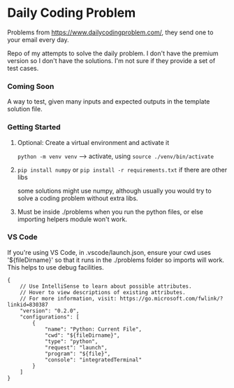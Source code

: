 # Daily Coding Problem

Problems from https://www.dailycodingproblem.com/, they send one to your email every day.

Repo of my attempts to solve the daily problem. I don't have the premium version so I don't have the solutions. I'm not sure if they provide a set of test cases.

### Coming Soon
A way to test, given many inputs and expected outputs in the template solution file.

### Getting Started
1. Optional: Create a virtual environment and activate it

    ```python -m venv venv``` --> activate, using ```source ./venv/bin/activate```

2. ```pip install numpy``` or ```pip install -r requirements.txt``` if there are other libs

    some solutions might use numpy, although usually you would try to solve a coding problem without extra libs.

3. Must be inside ./problems when you run the python files, or else importing helpers module won't work.

### VS Code
If you're using VS Code, in .vscode/launch.json, ensure your cwd uses '${fileDirname}' so that it runs in the ./problems folder so imports will work. This helps to use debug facilities.
```
{
    // Use IntelliSense to learn about possible attributes.
    // Hover to view descriptions of existing attributes.
    // For more information, visit: https://go.microsoft.com/fwlink/?linkid=830387
    "version": "0.2.0",
    "configurations": [
        {
            "name": "Python: Current File",
            "cwd": "${fileDirname}",
            "type": "python",
            "request": "launch",
            "program": "${file}",
            "console": "integratedTerminal"
        }
    ]
}
```